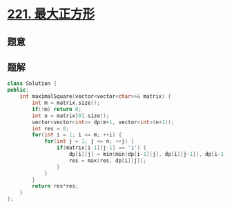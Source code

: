 #  [221. 最大正方形](https://leetcode-cn.com/problems/maximal-square/)

## 题意



## 题解



```c++
class Solution {
public:
    int maximalSquare(vector<vector<char>>& matrix) {
        int m = matrix.size();
        if(!m) return 0;
        int n = matrix[0].size();
        vector<vector<int>> dp(m+1, vector<int>(n+1));
        int res = 0;
        for(int i = 1; i <= m; ++i) {
            for(int j = 1; j <= n; ++j) {
                if(matrix[i-1][j-1] == '1') {
                    dp[i][j] = min(min(dp[i-1][j], dp[i][j-1]), dp[i-1][j-1])+1;
                    res = max(res, dp[i][j]);
                }
            }
        }
        return res*res;
    }
};
```



```python3

```

